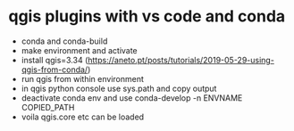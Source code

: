 # qgis plugins with vs code and conda
  * conda and conda-build
  * make environment and activate
  * install qgis=3.34 (https://aneto.pt/posts/tutorials/2019-05-29-using-qgis-from-conda/)
  * run qgis from within environment
  * in qgis python console use sys.path and copy output
  * deactivate conda env and use conda-develop -n ENVNAME COPIED_PATH
  * voila qgis.core etc can be loaded
